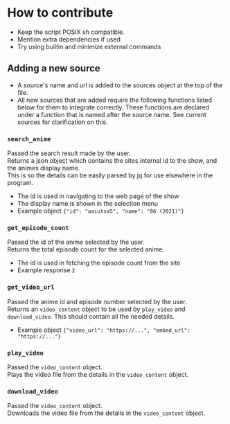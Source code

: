 # How to contribute
- Keep the script POSIX sh compatible.
- Mention extra dependencies if used
- Try using builtin and minimize external commands

## Adding a new source
- A source's name and url is added to the sources object at the top of the file.
- All new sources that are added require the following functions listed below for them to integrate correctly. These functions are declared under a function that is named after the source name. See current sources for clarification on this.

### `search_anime`
Passed the search result made by the user.  
Returns a json object which contains the sites internal id to the show, and the animes display name.  
This is so the details can be easily parsed by jq for use elsewhere in the program.
- The id is used in navigating to the web page of the show
- The display name is shown in the selection menu
- Example object `{"id": "aaiutsa5", "name": "86 (2021)"}`

### `get_episode_count`
Passed the id of the anime selected by the user.  
Returns the total episode count for the selected anime.
- The id is used in fetching the episode count from the site
- Example response `2`

### `get_video_url`
Passed the anime id and episode number selected by the user.  
Returns an `video_content` object to be used by `play_video` and `download_video`. This should contain all the needed details.
- Example object `{"video_url": "https://...", "embed_url": "https://..."}`

### `play_video`
Passed the `video_content` object.  
Plays the video file from the details in the `video_content` object.

### `download_video`
Passed the `video_content` object.  
Downloads the video file from the details in the `video_content` object.